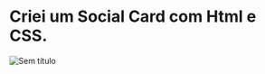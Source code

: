 # Criei um Social Card com Html e CSS.

![Sem título](https://user-images.githubusercontent.com/101996367/184690737-1e815663-0227-4154-b3b4-8331d8a6ca55.png)
